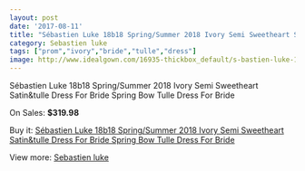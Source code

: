 ```yaml
---
layout: post
date: '2017-08-11'
title: "Sébastien Luke 18b18 Spring/Summer 2018 Ivory Semi Sweetheart Satin&tulle Dress For Bride Spring Bow Tulle Dress For Bride"
category: Sebastien luke
tags: ["prom","ivory","bride","tulle","dress"]
image: http://www.idealgown.com/16935-thickbox_default/s-bastien-luke-18b18-spring-summer-2018-ivory-semi-sweetheart-satin-tulle-dress-for-bride-spring-bow-tulle-dress-for-bride.jpg
---
```

Sébastien Luke 18b18 Spring/Summer 2018 Ivory Semi Sweetheart Satin&tulle Dress For Bride Spring Bow Tulle Dress For Bride

On Sales: **$319.98**
<a href="https://www.idealgown.com/en/sebastien-luke/6708-s-bastien-luke-18b18-spring-summer-2018-ivory-semi-sweetheart-satin-tulle-dress-for-bride-spring-bow-tulle-dress-for-bride.html"><amp-img layout="responsive" width="600" height="600" src="//www.idealgown.com/16935-thickbox_default/s-bastien-luke-18b18-spring-summer-2018-ivory-semi-sweetheart-satin-tulle-dress-for-bride-spring-bow-tulle-dress-for-bride.jpg" alt="Sébastien Luke 18b18 Spring/Summer 2018 Ivory Semi Sweetheart Satin&tulle Dress For Bride Spring Bow Tulle Dress For Bride 0" /></a>
<a href="https://www.idealgown.com/en/sebastien-luke/6708-s-bastien-luke-18b18-spring-summer-2018-ivory-semi-sweetheart-satin-tulle-dress-for-bride-spring-bow-tulle-dress-for-bride.html"><amp-img layout="responsive" width="600" height="600" src="//www.idealgown.com/16937-thickbox_default/s-bastien-luke-18b18-spring-summer-2018-ivory-semi-sweetheart-satin-tulle-dress-for-bride-spring-bow-tulle-dress-for-bride.jpg" alt="Sébastien Luke 18b18 Spring/Summer 2018 Ivory Semi Sweetheart Satin&tulle Dress For Bride Spring Bow Tulle Dress For Bride 1" /></a>
<a href="https://www.idealgown.com/en/sebastien-luke/6708-s-bastien-luke-18b18-spring-summer-2018-ivory-semi-sweetheart-satin-tulle-dress-for-bride-spring-bow-tulle-dress-for-bride.html"><amp-img layout="responsive" width="600" height="600" src="//www.idealgown.com/16936-thickbox_default/s-bastien-luke-18b18-spring-summer-2018-ivory-semi-sweetheart-satin-tulle-dress-for-bride-spring-bow-tulle-dress-for-bride.jpg" alt="Sébastien Luke 18b18 Spring/Summer 2018 Ivory Semi Sweetheart Satin&tulle Dress For Bride Spring Bow Tulle Dress For Bride 2" /></a>

Buy it: [Sébastien Luke 18b18 Spring/Summer 2018 Ivory Semi Sweetheart Satin&tulle Dress For Bride Spring Bow Tulle Dress For Bride](https://www.idealgown.com/en/sebastien-luke/6708-s-bastien-luke-18b18-spring-summer-2018-ivory-semi-sweetheart-satin-tulle-dress-for-bride-spring-bow-tulle-dress-for-bride.html "Sébastien Luke 18b18 Spring/Summer 2018 Ivory Semi Sweetheart Satin&tulle Dress For Bride Spring Bow Tulle Dress For Bride")

View more: [Sebastien luke](https://www.idealgown.com/en/107-sebastien-luke "Sebastien luke")